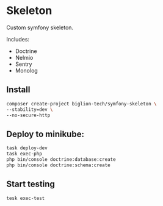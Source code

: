 # Skeleton
Custom symfony skeleton.

Includes:
- Doctrine
- Nelmio
- Sentry
- Monolog

## Install
 ```bash
 composer create-project biglion-tech/symfony-skeleton \
 --stability=dev \
 --no-secure-http
 ```

## Deploy to minikube:
```bash
task deploy-dev
task exec-php
php bin/console doctrine:database:create
php bin/console doctrine:schema:create

```

## Start testing
```bash
tesk exec-test
```